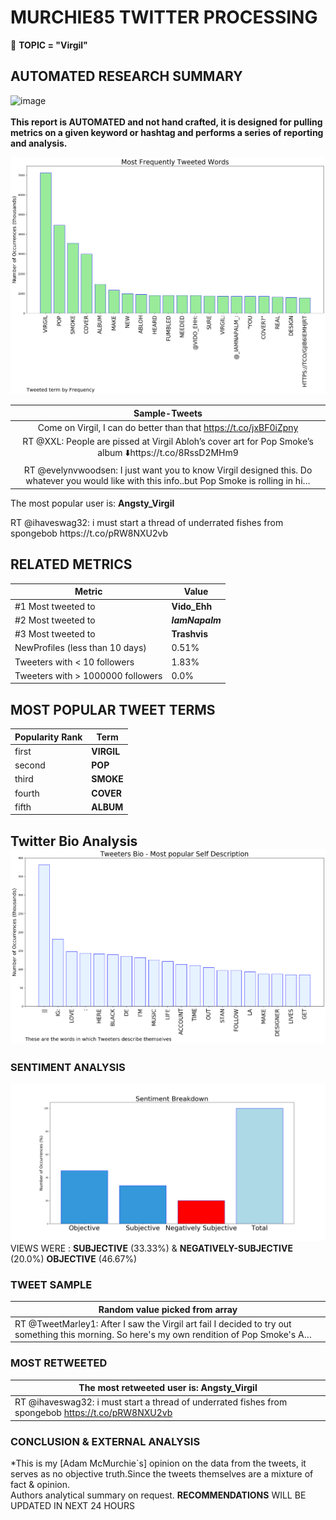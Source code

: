 # MURCHIE85 TWITTER PROCESSING 
&#x1F34E; **TOPIC = "Virgil"**

## AUTOMATED RESEARCH SUMMARY

![image](https://marketingplatform.google.com/about/static/images/gmp/analytics-smb-benefit.jpg)
<br></br>
<b> This report is AUTOMATED and not hand crafted, it is designed for pulling metrics on a given keyword or hashtag and performs a series of reporting and analysis.</b>



![image](TWEETS.png)



|                **Sample-Tweets**        |
| :-------------: |
| Come on Virgil, I can do better than that https://t.co/jxBF0iZpny |
| RT @XXL: People are pissed at Virgil Abloh’s cover art for Pop Smoke’s album ⬇️https://t.co/8RssD2MHm9 |
| RT @evelynvwoodsen: I just want you to know Virgil designed this. Do whatever you would like with this info..but Pop Smoke is rolling in hi… |

The most popular user is: **Angsty_Virgil**
<div class="alert alert-block alert-danger"> RT @ihaveswag32: i must start a thread of underrated fishes from spongebob https://t.co/pRW8NXU2vb</div>

## RELATED METRICS<br>
| Metric | Value |
| ------------- | ------------- |
| #1 Most tweeted to  | **Vido_Ehh** |
| #2 Most tweeted to  | **_IamNapalm_** |
| #3 Most tweeted to  | **Trashvis** |
| NewProfiles (less than 10 days) | 0.51%  |
| Tweeters with < 10 followers  | 1.83%|
| Tweeters with > 1000000 followers  | 0.0%  |



## MOST POPULAR TWEET TERMS 


| Popularity Rank  | Term |
| ------------- | ------------- |
| first  | **VIRGIL**  |
| second  | **POP**  |
| third  | **SMOKE** |
| fourth  | **COVER**  |
| fifth  | **ALBUM**  |


## Twitter Bio Analysis![image](BIO.png)
### SENTIMENT ANALYSIS
![image](sentiment.png)
VIEWS WERE : **SUBJECTIVE**  (33.33%) & **NEGATIVELY-SUBJECTIVE** (20.0%) **OBJECTIVE** (46.67%)

### TWEET SAMPLE 
| Random value picked from array |
| ------------- |
|RT @TweetMarley1: After I saw the Virgil  art fail I decided to try out something this morning. So here's my own rendition of Pop Smoke's A… |

### MOST RETWEETED 

| The most retweeted user is: **Angsty_Virgil**  |
| ------------- |
| RT @ihaveswag32: i must start a thread of underrated fishes from spongebob https://t.co/pRW8NXU2vb |

### CONCLUSION & EXTERNAL ANALYSIS

*This is my [Adam McMurchie`s] opinion on the data from the tweets, it serves as no objective truth.Since the tweets themselves are a mixture of fact & opinion.<br>
Authors analytical summary on request.
**RECOMMENDATIONS** WILL BE UPDATED IN NEXT  24 HOURS <br>